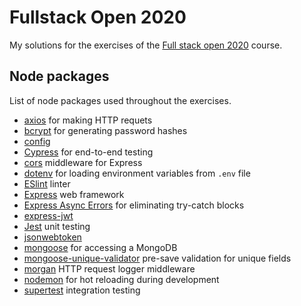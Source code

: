 # Fullstack Open 2020
My solutions for the exercises of the [Full stack open 2020](https://fullstackopen.com/en/) course.


## Node packages
List of node packages used throughout the exercises.
* [axios](https://www.npmjs.com/package/axios) for making HTTP requets
* [bcrypt](https://github.com/kelektiv/node.bcrypt.js) for generating password hashes
* [config](https://github.com/lorenwest/node-config)
* [Cypress](https://www.cypress.io/) for end-to-end testing
* [cors](https://expressjs.com/en/resources/middleware/cors.html) middleware for Express
* [dotenv](https://github.com/motdotla/dotenv) for loading environment variables from `.env` file
* [ESlint](https://eslint.org/) linter
* [Express](https://expressjs.com) web framework
* [Express Async Errors](https://github.com/davidbanham/express-async-errors) for eliminating try-catch blocks
* [express-jwt](https://www.npmjs.com/package/express-jwt)
* [Jest](https://jestjs.io/) unit testing
* [jsonwebtoken](https://github.com/auth0/node-jsonwebtoken)
* [mongoose](https://mongoosejs.com/) for accessing a MongoDB
* [mongoose-unique-validator](https://github.com/blakehaswell/mongoose-unique-validator) pre-save validation for unique fields
* [morgan](https://github.com/expressjs/morgan) HTTP request logger middleware
* [nodemon](https://nodemon.io/) for hot reloading during development
* [supertest](https://github.com/visionmedia/supertest) integration testing
